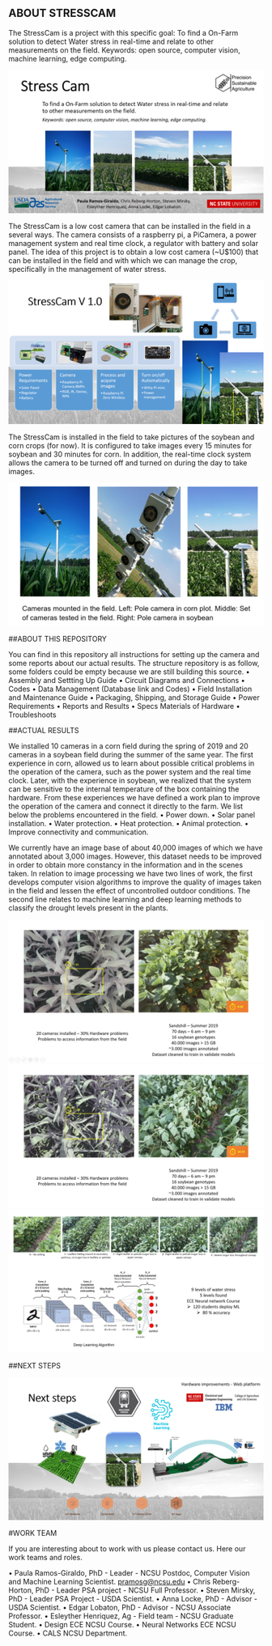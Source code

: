 ﻿## ABOUT STRESSCAM

The StressCam is a project with this specific goal: To find a On-Farm solution to detect Water stress in real-time and relate to other measurements on the field.
Keywords: open source, computer vision, machine learning, edge computing.

![intro](stress_cam_pic_01.png)

The StressCam is a low cost camera that can be installed in the field in a several ways. The camera consists of a raspberry pi, a PiCamera, a power management system and real time clock, a regulator with battery and solar panel. The idea of this project is to obtain a low cost camera (~U$100) that can be installed in the field and with which we can manage the crop, specifically in the management of water stress.

![intro2](stress_cam_pic_02.png)


The StressCam is installed in the field to take pictures of the soybean and corn crops (for now). It is configured to take images every 15 minutes for soybean and 30 minutes for corn. In addition, the real-time clock system allows the camera to be turned off and turned on during the day to take images.

![intro3](stress_cam_pic_09.png)



##ABOUT THIS REPOSITORY

You can find in this repository all instructions for setting up the camera and some reports about our actual results. The structure repository is as follow, some folders could be empty because we are still building this source.
•	Assembly and Settting Up Guide
•	Circuit Diagrams and Connections
•	Codes
•	Data Management (Database link and Codes)
•	Field Installation and Maintenance Guide
•	Packaging, Shipping, and Storage Guide
•	Power Requirements
•	Reports and Results
•	Specs Materials of Hardware
•	Troubleshoots

##ACTUAL RESULTS

We installed 10 cameras in a corn field during the spring of 2019 and 20 cameras in a soybean field during the summer of the same year. The first experience in corn, allowed us to learn about possible critical problems in the operation of the camera, such as the power system and the real time clock. Later, with the experience in soybean, we realized that the system can be sensitive to the internal temperature of the box containing the hardware. From these experiences we have defined a work plan to improve the operation of the camera and connect it directly to the farm. We list below the problems encountered in the field.
•	Power down.
•	Solar panel installation.
•	Water protection.
•	Heat protection.
•	Animal protection.
•	Improve connectivity and communication.

We currently have an image base of about 40,000 images of which we have annotated about 3,000 images. However, this dataset needs to be improved in order to obtain more constancy in the information and in the scenes taken. In relation to image processing we have two lines of work, the first develops computer vision algorithms to improve the quality of images taken in the field and lessen the effect of uncontrolled outdoor conditions. The second line relates to machine learning and deep learning methods to classify the drought levels present in the plants.

![actual1](stress_cam_pic_03.png)
![actual2](stress_cam_pic_04.png)
![actual3](stress_cam_pic_05.png)


##NEXT STEPS

![next](stress_cam_pic_06.png)



#WORK TEAM

If you are interesting about to work with us please contact us. Here our work teams and roles.

•	Paula Ramos-Giraldo, PhD - Leader - NCSU Postdoc, Computer Vision and Machine Learning Scientist. pramosg@ncsu.edu
•	Chris Reberg-Horton, PhD - Leader PSA project - NCSU Full Professor. 
•	Steven Mirsky, PhD - Leader PSA Project - USDA Scientist.
•	Anna Locke, PhD - Advisor - USDA Scientist.
•	Edgar Lobaton, PhD - Advisor - NCSU Associate Professor.
•	Esleyther Henriquez, Ag - Field team - NCSU Graduate Student.
•	Design ECE NCSU Course. 
•	Neural Networks ECE NCSU Course.
•	CALS NCSU Department.
